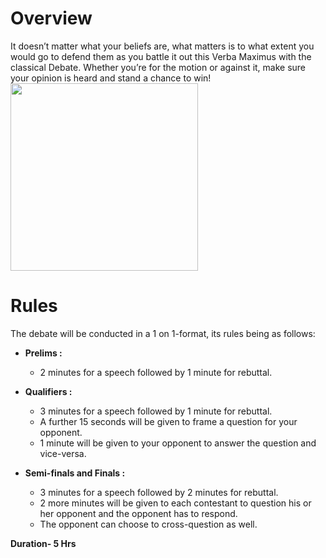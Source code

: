 <!-- TITLE: Debate -->
<!-- SUBTITLE: Don't raise your voice , Improve your argument -->

# Overview
It doesn’t matter what your beliefs are, what matters is to what extent you would go to defend them as you battle it out this Verba Maximus with the classical Debate. Whether you’re for the motion or against it, make sure your opinion is heard and stand a chance to win!
<centre>
<img src = "https://wiki.bits-hyd.org/uploads/debate.jpg" width=300px>
</centre>
# Rules
The debate will be conducted in a 1 on 1-format, its rules being as follows:

- **Prelims :**
	- 2 minutes for a speech followed by 1 minute for rebuttal.

- **Qualifiers :**
	- 3 minutes for a speech followed by 1 minute for rebuttal.
	- A further 15 seconds will be given to frame a question for your opponent.
	- 1 minute will be given to your opponent to answer the question and vice-versa.

- **Semi-finals and Finals :**
	- 3 minutes for a speech followed by 2 minutes for rebuttal.
	- 2 more minutes will be given to each contestant to question his or her opponent and the opponent has to respond.
	- The opponent can choose to cross-question as well.

**Duration- 5 Hrs**
